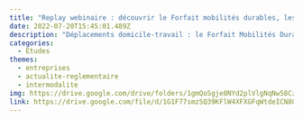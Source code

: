 ```yaml
---
title: "Replay webinaire : découvrir le Forfait mobilités durables, les attestations de covoiturage et les résultats du Baromètre FMD édition 2022 - 12 juillet 2022"
date: 2022-07-20T15:45:01.489Z
description: "Déplacements domicile-travail : le Forfait Mobilités Durables, qu'est ce que c'est ? Comment ça marche ? Quels justificatifs fournir pour en bénéficier ? Quelles est la progression de ce dispositif de soutien au salariés / agents qui se déplacent via des mode de mobilités doux et vertueux ? Décryptage en vidéo à l'occasion du webinaire du 12 juillet dernier organisé par les équipe du Registre de preuve de covoiturage."
categories: 
  - Etudes
themes: 
  - entreprises
  - actualite-reglementaire
  - intermodalite
img: https://drive.google.com/drive/folders/1gmQoSgje8NYd2plVlgNqNw58Cz1dqdnI
link: https://drive.google.com/file/d/1G1F77smzSQ39KFlW4XFXGFqWtdeICN80/view
---
```


